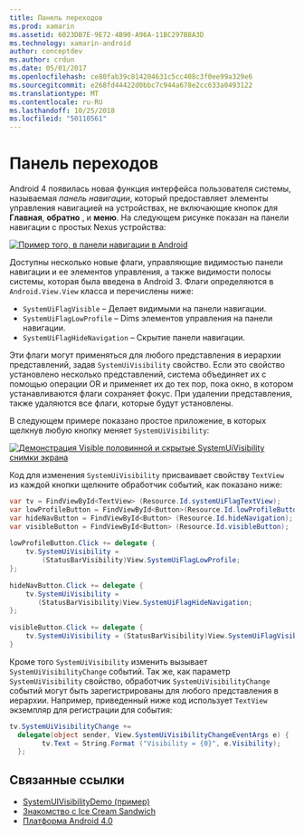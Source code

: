 ```yaml
---
title: Панель переходов
ms.prod: xamarin
ms.assetid: 6023DB7E-9E72-4B90-A96A-11BC297B8A3D
ms.technology: xamarin-android
author: conceptdev
ms.author: crdun
ms.date: 05/01/2017
ms.openlocfilehash: ce80fab39c814204631c5cc408c3f0ee99a329e6
ms.sourcegitcommit: e268fd44422d0bbc7c944a678e2cc633a0493122
ms.translationtype: MT
ms.contentlocale: ru-RU
ms.lasthandoff: 10/25/2018
ms.locfileid: "50110561"
---
```

# <a name="navigation-bar"></a>Панель переходов

Android 4 появилась новая функция интерфейса пользователя системы, называемая *панель навигации*, который предоставляет элементы управления навигацией на устройствах, не включающие кнопок для **Главная**, **обратно** , и **меню**.
На следующем рисунке показан на панели навигации с простых Nexus устройства:

 [![Пример того, в панели навигации в Android](navigation-bar-images/19-navbar.png)](navigation-bar-images/19-navbar.png#lightbox)

Доступны несколько новые флаги, управляющие видимостью панели навигации и ее элементов управления, а также видимости полосы системы, которая была введена в Android 3. Флаги определяются в `Android.View.View` класса и перечислены ниже:

-   `SystemUiFlagVisible` &ndash; Делает видимыми на панели навигации. 
-   `SystemUiFlagLowProfile` &ndash; Dims элементов управления на панели навигации. 
-   `SystemUiFlagHideNavigation` &ndash; Скрытие панели навигации. 


Эти флаги могут применяться для любого представления в иерархии представлений, задав `SystemUiVisibility` свойство. Если это свойство установлено несколько представлений, система объединяет их с помощью операции OR и применяет их до тех пор, пока окно, в котором устанавливаются флаги сохраняет фокус. При удалении представления, также удаляются все флаги, которые будут установлены.

В следующем примере показано простое приложение, в которых щелкнув любую кнопку меняет `SystemUiVisibility`:

 [![Демонстрация Visible половинной и скрытые SystemUiVisibility снимки экрана](navigation-bar-images/18-systemuivisibility.png)](navigation-bar-images/18-systemuivisibility.png#lightbox)

Код для изменения `SystemUiVisibility` присваивает свойству `TextView` из каждой кнопки щелкните обработчик событий, как показано ниже:

```csharp
var tv = FindViewById<TextView> (Resource.Id.systemUiFlagTextView);
var lowProfileButton = FindViewById<Button>(Resource.Id.lowProfileButton);
var hideNavButton = FindViewById<Button> (Resource.Id.hideNavigation);
var visibleButton = FindViewById<Button> (Resource.Id.visibleButton);
           
lowProfileButton.Click += delegate {
    tv.SystemUiVisibility =
        (StatusBarVisibility)View.SystemUiFlagLowProfile;
};
           
hideNavButton.Click += delegate {
    tv.SystemUiVisibility =
       (StatusBarVisibility)View.SystemUiFlagHideNavigation;        
};
           
visibleButton.Click += delegate {
    tv.SystemUiVisibility = (StatusBarVisibility)View.SystemUiFlagVisible;
}
```

Кроме того `SystemUiVisibility` изменить вызывает `SystemUiVisibilityChange` событий. Так же, как параметр `SystemUiVisibility` свойство, обработчик `SystemUiVisibilityChange` событий могут быть зарегистрированы для любого представления в иерархии. Например, приведенный ниже код использует `TextView` экземпляр для регистрации для события:

```csharp
tv.SystemUiVisibilityChange +=
  delegate(object sender, View.SystemUiVisibilityChangeEventArgs e) {
        tv.Text = String.Format ("Visibility = {0}", e.Visibility);
  };
```



## <a name="related-links"></a>Связанные ссылки

- [SystemUIVisibilityDemo (пример)](https://developer.xamarin.com/samples/monodroid/SystemUIVisibilityDemo/)
- [Знакомство с Ice Cream Sandwich](http://www.android.com/about/ice-cream-sandwich/)
- [Платформа Android 4.0](http://developer.android.com/sdk/android-4.0.html)
